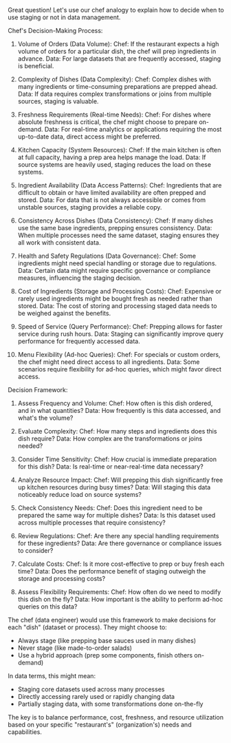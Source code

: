 Great question! Let's use our chef analogy to explain how to decide when to use staging or not in data management.

Chef's Decision-Making Process:

1. Volume of Orders (Data Volume):
Chef: If the restaurant expects a high volume of orders for a particular dish, the chef will prep ingredients in advance.
Data: For large datasets that are frequently accessed, staging is beneficial.

2. Complexity of Dishes (Data Complexity):
Chef: Complex dishes with many ingredients or time-consuming preparations are prepped ahead.
Data: If data requires complex transformations or joins from multiple sources, staging is valuable.

3. Freshness Requirements (Real-time Needs):
Chef: For dishes where absolute freshness is critical, the chef might choose to prepare on-demand.
Data: For real-time analytics or applications requiring the most up-to-date data, direct access might be preferred.

4. Kitchen Capacity (System Resources):
Chef: If the main kitchen is often at full capacity, having a prep area helps manage the load.
Data: If source systems are heavily used, staging reduces the load on these systems.

5. Ingredient Availability (Data Access Patterns):
Chef: Ingredients that are difficult to obtain or have limited availability are often prepped and stored.
Data: For data that is not always accessible or comes from unstable sources, staging provides a reliable copy.

6. Consistency Across Dishes (Data Consistency):
Chef: If many dishes use the same base ingredients, prepping ensures consistency.
Data: When multiple processes need the same dataset, staging ensures they all work with consistent data.

7. Health and Safety Regulations (Data Governance):
Chef: Some ingredients might need special handling or storage due to regulations.
Data: Certain data might require specific governance or compliance measures, influencing the staging decision.

8. Cost of Ingredients (Storage and Processing Costs):
Chef: Expensive or rarely used ingredients might be bought fresh as needed rather than stored.
Data: The cost of storing and processing staged data needs to be weighed against the benefits.

9. Speed of Service (Query Performance):
Chef: Prepping allows for faster service during rush hours.
Data: Staging can significantly improve query performance for frequently accessed data.

10. Menu Flexibility (Ad-hoc Queries):
Chef: For specials or custom orders, the chef might need direct access to all ingredients.
Data: Some scenarios require flexibility for ad-hoc queries, which might favor direct access.

Decision Framework:

1. Assess Frequency and Volume:
Chef: How often is this dish ordered, and in what quantities?
Data: How frequently is this data accessed, and what's the volume?

2. Evaluate Complexity:
Chef: How many steps and ingredients does this dish require?
Data: How complex are the transformations or joins needed?

3. Consider Time Sensitivity:
Chef: How crucial is immediate preparation for this dish?
Data: Is real-time or near-real-time data necessary?

4. Analyze Resource Impact:
Chef: Will prepping this dish significantly free up kitchen resources during busy times?
Data: Will staging this data noticeably reduce load on source systems?

5. Check Consistency Needs:
Chef: Does this ingredient need to be prepared the same way for multiple dishes?
Data: Is this dataset used across multiple processes that require consistency?

6. Review Regulations:
Chef: Are there any special handling requirements for these ingredients?
Data: Are there governance or compliance issues to consider?

7. Calculate Costs:
Chef: Is it more cost-effective to prep or buy fresh each time?
Data: Does the performance benefit of staging outweigh the storage and processing costs?

8. Assess Flexibility Requirements:
Chef: How often do we need to modify this dish on the fly?
Data: How important is the ability to perform ad-hoc queries on this data?

The chef (data engineer) would use this framework to make decisions for each "dish" (dataset or process). They might choose to:

- Always stage (like prepping base sauces used in many dishes)
- Never stage (like made-to-order salads)
- Use a hybrid approach (prep some components, finish others on-demand)

In data terms, this might mean:
- Staging core datasets used across many processes
- Directly accessing rarely used or rapidly changing data
- Partially staging data, with some transformations done on-the-fly

The key is to balance performance, cost, freshness, and resource utilization based on your specific "restaurant's" (organization's) needs and capabilities.